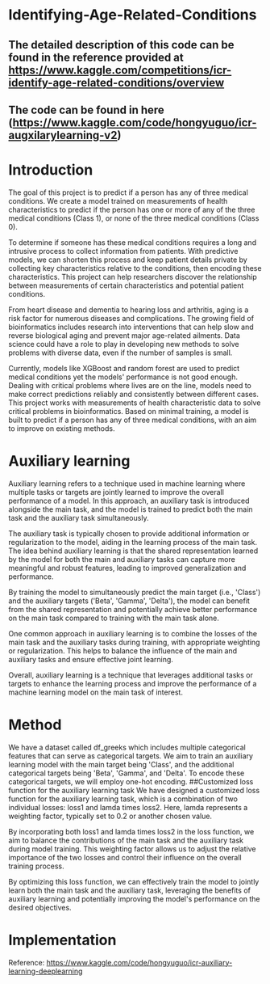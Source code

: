 # Identifying-Age-Related-Conditions
## The detailed description of this code can be found in the reference provided at  https://www.kaggle.com/competitions/icr-identify-age-related-conditions/overview

## The code can be found in here (https://www.kaggle.com/code/hongyuguo/icr-augxilarylearning-v2)

# Introduction
The goal of this project is to predict if a person has any of three medical conditions. We create a model trained on measurements of health characteristics to predict if the person has one or more of any of the three medical conditions (Class 1), or none of the three medical conditions (Class 0). 

To determine if someone has these medical conditions requires a long and intrusive process to collect information from patients. With predictive models, we can shorten this process and keep patient details private by collecting key characteristics relative to the conditions, then encoding these characteristics. This project can help researchers discover the relationship between measurements of certain characteristics and potential patient conditions.

From heart disease and dementia to hearing loss and arthritis, aging is a risk factor for numerous diseases and complications. The growing field of bioinformatics includes research into interventions that can help slow and reverse biological aging and prevent major age-related ailments. Data science could have a role to play in developing new methods to solve problems with diverse data, even if the number of samples is small.

Currently, models like XGBoost and random forest are used to predict medical conditions yet the models' performance is not good enough. Dealing with critical problems where lives are on the line, models need to make correct predictions reliably and consistently between different cases. This project works with measurements of health characteristic data to solve critical problems in bioinformatics. Based on minimal training, a model is built to predict if a person has any of three medical conditions, with an aim to improve on existing methods.

# Auxiliary learning 
Auxiliary learning refers to a technique used in machine learning where multiple tasks or targets are jointly learned to improve the overall performance of a model. In this approach, an auxiliary task is introduced alongside the main task, and the model is trained to predict both the main task and the auxiliary task simultaneously.

The auxiliary task is typically chosen to provide additional information or regularization to the model, aiding in the learning process of the main task. The idea behind auxiliary learning is that the shared representation learned by the model for both the main and auxiliary tasks can capture more meaningful and robust features, leading to improved generalization and performance.

By training the model to simultaneously predict the main target (i.e., 'Class') and the auxiliary targets ('Beta', 'Gamma', 'Delta'), the model can benefit from the shared representation and potentially achieve better performance on the main task compared to training with the main task alone.

One common approach in auxiliary learning is to combine the losses of the main task and the auxiliary tasks during training, with appropriate weighting or regularization. This helps to balance the influence of the main and auxiliary tasks and ensure effective joint learning.

Overall, auxiliary learning is a technique that leverages additional tasks or targets to enhance the learning process and improve the performance of a machine learning model on the main task of interest.
# Method
We have a dataset called df_greeks which includes multiple categorical features that can serve as categorical targets. We aim to train an auxiliary learning model with the main target being 'Class', and the additional categorical targets being 'Beta', 'Gamma', and 'Delta'.
To encode these categorical targets, we will employ one-hot encoding.
##Customized loss function for the auxiliary learning task
We have designed a customized loss function for the auxiliary learning task, which is a combination of two individual losses: loss1 and lamda times loss2. Here, lamda represents a weighting factor, typically set to 0.2 or another chosen value.

By incorporating both loss1 and lamda times loss2 in the loss function, we aim to balance the contributions of the main task and the auxiliary task during model training. This weighting factor allows us to adjust the relative importance of the two losses and control their influence on the overall training process.

By optimizing this loss function, we can effectively train the model to jointly learn both the main task and the auxiliary task, leveraging the benefits of auxiliary learning and potentially improving the model's performance on the desired objectives.
# Implementation
Reference: https://www.kaggle.com/code/hongyuguo/icr-auxiliary-learning-deeplearning
